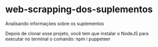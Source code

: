 # web-scrapping-dos-suplementos
 Analisando informações sobre os suplementos
 
 Depois de clonar esse projeto, você tem que instalar o NodeJS para executar no terminal o comando: npm i puppeteer
